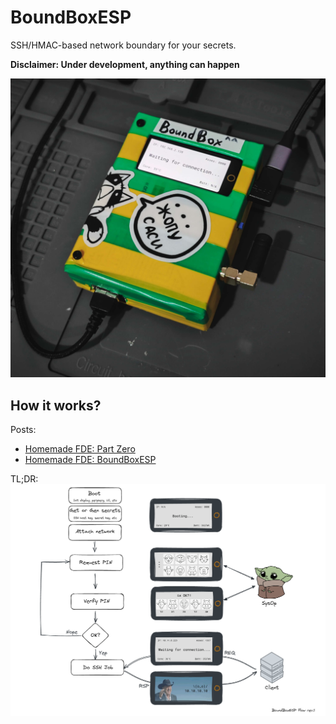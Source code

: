 # BoundBoxESP

SSH/HMAC-based network boundary for your secrets.

**Disclaimer: Under development, anything can happen**

[![](https://raw.githubusercontent.com/buglloc/BoundBoxESP/main/assets/cover.jpg)](https://youtu.be/RFMkkGlY-y0)

## How it works?
Posts:
  - [Homemade FDE: Part Zero](https://ut.buglloc.com/home-infra/hmfde-part-zero/)
  - [Homemade FDE: BoundBoxESP](https://ut.buglloc.com/home-infra/hmfde-boundboxesp/)

TL;DR:
![](https://raw.githubusercontent.com/buglloc/BoundBoxESP/main/assets/logic.png)
